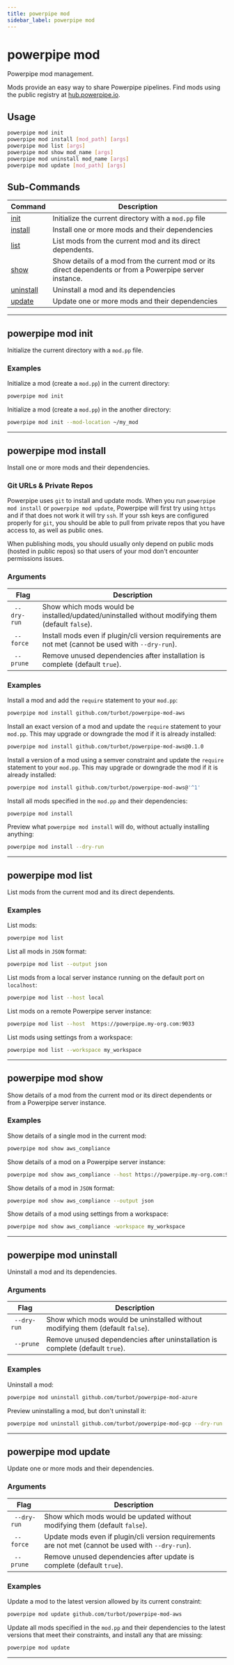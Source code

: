```yaml
---
title: powerpipe mod
sidebar_label: powerpipe mod
---
```



# powerpipe mod

Powerpipe mod management.

Mods provide an easy way to share Powerpipe pipelines.  Find mods using the public registry at [hub.powerpipe.io](https://hub.powerpipe.io/).



## Usage
```bash
powerpipe mod init
powerpipe mod install [mod_path] [args]
powerpipe mod list [args]
powerpipe mod show mod_name [args]
powerpipe mod uninstall mod_name [args]
powerpipe mod update [mod_path] [args]
```

## Sub-Commands

| Command | Description
|-|-
| [init](#powerpipe-mod-init)       | Initialize the current directory with a `mod.pp` file 
| [install](#powerpipe-mod-install) | Install one or more mods and their dependencies
| [list](#powerpipe-mod-list)       | List mods from the current mod and its direct dependents.
| [show](#powerpipe-mod-show)       | Show details of a mod from the current mod or its direct dependents or from a Powerpipe server instance.
| [uninstall](#powerpipe-mod-uninstall) | Uninstall a mod and its dependencies
| [update](#powerpipe-mod-update)   | Update one or more mods and their dependencies



----
## powerpipe mod init
Initialize the current directory with a `mod.pp` file.

### Examples

Initialize a mod (create a `mod.pp`) in the current directory:

```bash
powerpipe mod init
```

Initialize a mod (create a `mod.pp`) in the another directory:

```bash
powerpipe mod init --mod-location ~/my_mod
```

---

## powerpipe mod install
Install one or more mods and their dependencies.

### Git URLs & Private Repos

Powerpipe uses `git` to install and update mods. When you run `powerpipe mod install` or `powerpipe mod update`, Powerpipe will first try using `https` and if that does not work it will try `ssh`.  If your ssh keys are configured properly for `git`, you should be able to pull from private repos that you have access to, as well as public ones.

When publishing mods, you should usually only depend on public mods (hosted in public repos) so that users of your mod don't encounter permissions issues.

### Arguments
| Flag | Description
|-|-
|` --dry-run` | Show which mods would be installed/updated/uninstalled without modifying them (default `false`).
|` --force` | Install mods even if plugin/cli version requirements are not met (cannot be used with `--dry-run`).
|` --prune` | Remove unused dependencies after installation is complete (default `true`).

### Examples

Install a mod and add the `require` statement to your `mod.pp`:
```bash
powerpipe mod install github.com/turbot/powerpipe-mod-aws
```

Install an exact version of a mod and update the `require` statement to your `mod.pp`.  This may upgrade or downgrade the mod if it is already installed:
```bash
powerpipe mod install github.com/turbot/powerpipe-mod-aws@0.1.0
```

Install a version of a mod using a semver constraint and update the `require` statement to your `mod.pp`.  This may upgrade or downgrade the mod if it is already installed:
```bash
powerpipe mod install github.com/turbot/powerpipe-mod-aws@'^1'
```

Install all mods specified in the `mod.pp` and their dependencies:
```bash
powerpipe mod install
```

Preview what `powerpipe mod install` will do, without actually installing anything:
```bash
powerpipe mod install --dry-run
```

---

## powerpipe mod list
List mods from the current mod and its direct dependents.

### Examples


List mods:
```bash
powerpipe mod list
```

List all mods in `JSON` format:
```bash
powerpipe mod list --output json
```

List mods from a local server instance running on the default port on `localhost`:
```bash
powerpipe mod list --host local
```


List mods on a remote Powerpipe server instance:
```bash
powerpipe mod list --host  https://powerpipe.my-org.com:9033
```


List mods using settings from a workspace:
```bash
powerpipe mod list --workspace my_workspace
```


---

## powerpipe mod show
Show details of a mod from the current mod or its direct dependents or from a Powerpipe server instance.


### Examples

Show details of a single mod in the current mod:
```bash
powerpipe mod show aws_compliance
```


Show details of a mod on a Powerpipe server instance:
```bash
powerpipe mod show aws_compliance --host https://powerpipe.my-org.com:9033
```


Show details of a mod in `JSON` format:
```bash
powerpipe mod show aws_compliance --output json
```


Show details of a mod using settings from a workspace:
```bash
powerpipe mod show aws_compliance -workspace my_workspace
```

---

## powerpipe mod uninstall
Uninstall a mod and its dependencies.

### Arguments
| Flag | Description
|-|-
|` --dry-run` | Show which mods would be uninstalled without modifying them (default `false`).
|` --prune`   | Remove unused dependencies after uninstallation is complete (default `true`).

### Examples

Uninstall a mod:
```bash
powerpipe mod uninstall github.com/turbot/powerpipe-mod-azure
```

Preview uninstalling a mod, but don't uninstall it:
```bash
powerpipe mod uninstall github.com/turbot/powerpipe-mod-gcp --dry-run
```


----
## powerpipe mod update
Update one or more mods and their dependencies.

### Arguments

| Flag | Description
|-|-
|` --dry-run` | Show which mods would be updated without modifying them (default `false`).
|` --force` | Update mods even if plugin/cli version requirements are not met (cannot be used with `--dry-run`).
|` --prune` | Remove unused dependencies after update is complete (default `true`).



### Examples


Update a mod to the latest version allowed by its current constraint:
```bash
powerpipe mod update github.com/turbot/powerpipe-mod-aws
```

Update all mods specified in the `mod.pp` and their dependencies to the latest versions that meet their constraints, and install any that are missing:
```bash
powerpipe mod update
```

---
